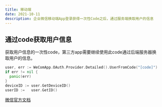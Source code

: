 ```yaml
---
title: 移动端
date: 2021-10-11
description: 企业微信移动端App登录获得一次性Code之后，通过服务端换取用户的信息
---
```




## 通过code获取用户信息

获取用户信息的一次性code，第三方app需要继续使用此code通过后端服务器换取用户的信息。

``` go
user, err := WeComApp.OAuth.Provider.Detailed().UserFromCode("[code]")
if err != nil {
  panic(err)
}
deviceID := user.GetDeviceID()
userID :=   user.GetID()
```

[微信官方文档](https://work.weixin.qq.com/api/doc/90000/90136/91193)

